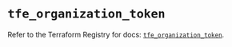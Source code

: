 # `tfe_organization_token`

Refer to the Terraform Registry for docs: [`tfe_organization_token`](https://registry.terraform.io/providers/hashicorp/tfe/0.60.1/docs/resources/organization_token).
